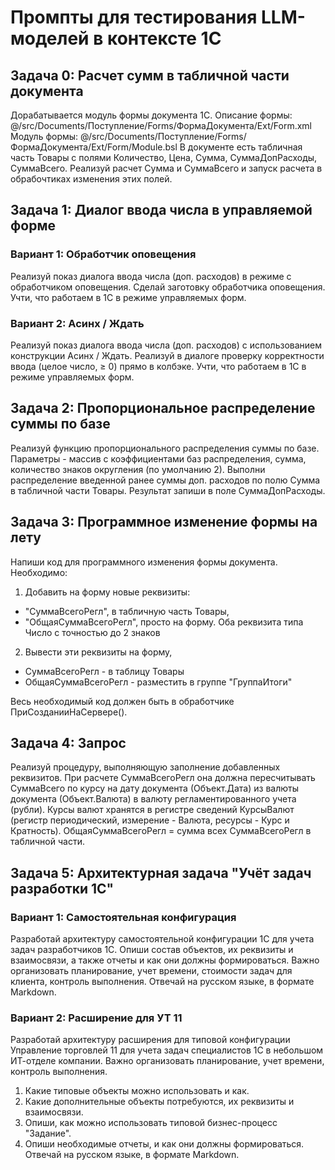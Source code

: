 # Промпты для тестирования LLM-моделей в контексте 1С

## Задача 0: Расчет сумм в табличной части документа

Дорабатывается модуль формы документа 1С. 
Описание формы: @/src/Documents/Поступление/Forms/ФормаДокумента/Ext/Form.xml 
Модуль формы: @/src/Documents/Поступление/Forms/ФормаДокумента/Ext/Form/Module.bsl
В документе есть табличная часть Товары с полями Количество, Цена, Сумма, СуммаДопРасходы, СуммаВсего. Реализуй расчет Сумма и СуммаВсего и запуск расчета в обрабочтиках изменения этих полей.

## Задача 1: Диалог ввода числа в управляемой форме

### Вариант 1: Обработчик оповещения
Реализуй показ диалога ввода числа (доп. расходов) в режиме с обработчиком оповещения. Сделай заготовку обработчика оповещения. Учти, что работаем в 1С в режиме управляемых форм.

### Вариант 2: Асинх / Ждать
Реализуй показ диалога ввода числа (доп. расходов) с использованием конструкции Асинх / Ждать. Реализуй в диалоге проверку корректности ввода (целое число, ≥ 0) прямо в колбэке. Учти, что работаем в 1С в режиме управляемых форм.

## Задача 2: Пропорциональное распределение суммы по базе

Реализуй функцию пропорционального распределения суммы по базе. Параметры - массив с коэффициентами баз распределения, сумма, количество знаков округления (по умолчанию 2). Выполни распределение введенной ранее суммы доп. расходов по полю Сумма в табличной части Товары. Результат запиши в поле СуммаДопРасходы.

## Задача 3: Программное изменение формы на лету

Напиши код для программного изменения формы документа. Необходимо:
1. Добавить на форму новые реквизиты: 
- "СуммаВсегоРегл", в табличную часть Товары, 
- "ОбщаяСуммаВсегоРегл", просто на форму. Оба реквизита типа Число с точностью до 2 знаков
2. Вывести эти реквизиты на форму, 
- СуммаВсегоРегл - в таблицу Товары
- ОбщаяСуммаВсегоРегл - разместить в группе "ГруппаИтоги"

Весь необходимый код должен быть в обработчике ПриСозданииНаСервере().

## Задача 4: Запрос

Реализуй процедуру, выполняющую заполнение добавленных реквизитов. При расчете СуммаВсегоРегл она должна пересчитывать СуммаВсего по курсу на дату документа (Объект.Дата) из валюты документа (Объект.Валюта) в валюту регламентированного учета (рубли). Курсы валют хранятся в регистре сведений КурсыВалют (регистр периодический, измерение - Валюта, ресурсы - Курс и Кратность). 
ОбщаяСуммаВсегоРегл = сумма всех СуммаВсегоРегл в табличной части.

## Задача 5: Архитектурная задача "Учёт задач разработки 1С"

### Вариант 1: Самостоятельная конфигурация
Разработай архитектуру самостоятельной конфигурации 1С для учета задач разработчиков 1С. Опиши состав объектов, их реквизиты и взаимосвязи, а также отчеты и как они должны формироваться. Важно организовать планирование, учет времени, стоимости задач для клиента, контроль выполнения. Отвечай на русском языке, в формате Markdown.

### Вариант 2: Расширение для УТ 11
Разработай архитектуру расширения для типовой конфигурации Управление торговлей 11 для учета задач специалистов 1С в небольшом ИТ-отделе компании. Важно организовать планирование, учет времени, контроль выполнения.
1. Какие типовые объекты  можно использовать и как.
2. Какие дополнительные объекты потребуются, их реквизиты и взаимосвязи. 
3. Опиши, как можно использовать типовой бизнес-процесс "Задание".
4. Опиши необходимые отчеты, и как они должны формироваться.
Отвечай на русском языке, в формате Markdown.

